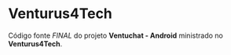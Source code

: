 # Venturus4Tech
Código fonte *FINAL* do projeto **Ventuchat - Android** ministrado no **Venturus4Tech**.
